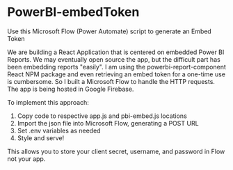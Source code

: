 # PowerBI-embedToken
Use this Microsoft Flow (Power Automate) script to generate an Embed Token

We are building a React Application that is centered on embedded Power BI Reports. We may eventually open source the app, but the difficult part has been embedding reports "easily". I am using the powerbi-report-component React NPM package and even retrieving an embed token for a one-time use is cumbersome. So I built a Microsoft Flow to handle the HTTP requests. The app is being hosted in Google Firebase.

To implement this approach:
1. Copy code to respective app.js and pbi-embed.js locations
2. Import the json file into Microsoft Flow, generating a POST URL
3. Set .env variables as needed
4. Style and serve!

This allows you to store your client secret, username, and password in Flow not your app.
